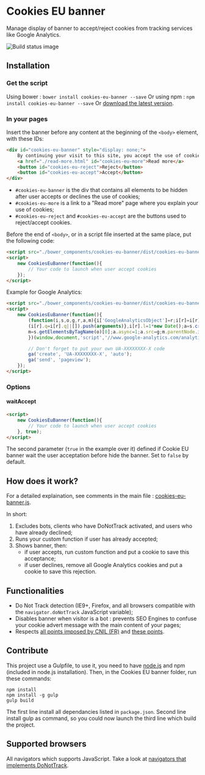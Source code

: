 # Cookies EU banner

Manage display of banner to accept/reject cookies from tracking services like Google Analytics.

![Build status image](https://api.travis-ci.org/Alex-D/Cookies-EU-banner.svg)


## Installation

### Get the script

Using bower : `bower install cookies-eu-banner --save`
Or using npm : `npm install cookies-eu-banner --save`
Or [download the latest version](https://github.com/Alex-D/cookies-eu-banner/archive/master.zip).


### In your pages

Insert the banner before any content at the beginning of the `<body>` element, with these IDs:

```html
<div id="cookies-eu-banner" style="display: none;">
    By continuing your visit to this site, you accept the use of cookies by Google Analytics to make visits statistics.
    <a href="./read-more.html" id="cookies-eu-more">Read more</a>
    <button id="cookies-eu-reject">Reject</button>
    <button id="cookies-eu-accept">Accept</button>
</div>
```


- `#cookies-eu-banner` is the div that contains all elements to be hidden after user accepts or declines the use of cookies;
- `#cookies-eu-more` is a link to a "Read more" page where you explain your use of cookies;
- `#cookies-eu-reject` and `#cookies-eu-accept` are the buttons used to reject/accept cookies.


Before the end of `<body>`, or in a script file inserted at the same place, put the following code:

```html
<script src="./bower_components/cookies-eu-banner/dist/cookies-eu-banner.min.js"></script>
<script>
    new CookiesEuBanner(function(){
        // Your code to launch when user accept cookies
    });
</script>
```

Example for Google Analytics:

```html
<script src="./bower_components/cookies-eu-banner/dist/cookies-eu-banner.min.js"></script>
<script>
    new CookiesEuBanner(function(){
        (function(i,s,o,g,r,a,m){i['GoogleAnalyticsObject']=r;i[r]=i[r]||function(){
        (i[r].q=i[r].q||[]).push(arguments)},i[r].l=1*new Date();a=s.createElement(o),
        m=s.getElementsByTagName(o)[0];a.async=1;a.src=g;m.parentNode.insertBefore(a,m)
        })(window,document,'script','//www.google-analytics.com/analytics.js','ga');

        // Don't forget to put your own UA-XXXXXXXX-X code
        ga('create', 'UA-XXXXXXXX-X', 'auto');
        ga('send', 'pageview');
    });
</script>
```

### Options

#### waitAccept

```html
<script>
    new CookiesEuBanner(function(){
        // Your code to launch when user accept cookies
    }, true);
</script>
```

The second parameter (`true` in the example over it) defined if Cookie EU banner wait the user acceptation before hide the banner. Set to `false` by default.


## How does it work?

For a detailed explaination, see comments in the main file : [cookies-eu-banner.js](src/cookies-eu-banner.js).

In short:

1. Excludes bots, clients who have DoNotTrack activated, and users who have already declined;
2. Runs your custom function if user has already accepted;
3. Shows banner, then:
    - if user accepts, run custom function and put a cookie to save this acceptance;
    - if user declines, remove all Google Analytics cookies and put a cookie to save this rejection.


## Functionalities

- Do Not Track detection (IE9+, Firefox, and all browsers compatible with the `navigator.doNotTrack` JavaScript variable);
- Disables banner when visitor is a bot : prevents SEO Engines to confuse your cookie advert message with the main content of your pages;
- Respects [all points imposed by CNIL (FR)](http://www.cnil.fr/vos-obligations/sites-web-cookies-et-autres-traceurs/outils-et-codes-sources/la-mesure-daudience/) and [these points](http://www.cnil.fr/vos-obligations/sites-web-cookies-et-autres-traceurs/que-dit-la-loi/).


## Contribute

This project use a Gulpfile, to use it, you need to have [node.js](http://nodejs.org/) and npm (included in node.js installation). Then, in the Cookies EU banner folder, run these commands:

```console
npm install
npm install -g gulp
gulp build
```

The first line install all dependancies listed in `package.json`. Second line install gulp as command, so you could now launch the third line which build the project.


## Supported browsers

All navigators which supports JavaScript. Take a look at [navigators that implements DoNotTrack](http://donottrack.us/).
